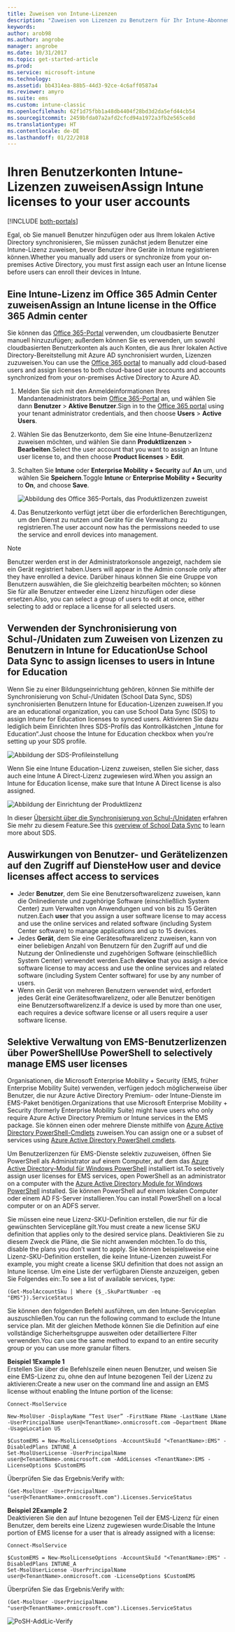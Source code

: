 ```yaml
---
title: Zuweisen von Intune-Lizenzen
description: "Zuweisen von Lizenzen zu Benutzern für Ihr Intune-Abonnement"
keywords: 
author: arob98
ms.author: angrobe
manager: angrobe
ms.date: 10/31/2017
ms.topic: get-started-article
ms.prod: 
ms.service: microsoft-intune
ms.technology: 
ms.assetid: bb4314ea-88b5-44d3-92ce-4c6aff0587a4
ms.reviewer: amyro
ms.suite: ems
ms.custom: intune-classic
ms.openlocfilehash: 62f1d75fbb1a48db4404f28bd3d2da5efd44cb54
ms.sourcegitcommit: 2459bfda07a2afd2cfcd94a1972a3fb2e565ce8d
ms.translationtype: HT
ms.contentlocale: de-DE
ms.lasthandoff: 01/22/2018
---
```

# <a name="assign-intune-licenses-to-your-user-accounts"></a><span data-ttu-id="3ae06-103">Ihren Benutzerkonten Intune-Lizenzen zuweisen</span><span class="sxs-lookup"><span data-stu-id="3ae06-103">Assign Intune licenses to your user accounts</span></span>

[!INCLUDE [both-portals](./includes/note-for-both-portals.md)]

<span data-ttu-id="3ae06-104">Egal, ob Sie manuell Benutzer hinzufügen oder aus Ihrem lokalen Active Directory synchronisieren, Sie müssen zunächst jedem Benutzer eine Intune-Lizenz zuweisen, bevor Benutzer ihre Geräte in Intune registrieren können.</span><span class="sxs-lookup"><span data-stu-id="3ae06-104">Whether you manually add users or synchronize from your on-premises Active Directory, you must first assign each user an Intune license before users can enroll their devices in Intune.</span></span>

## <a name="assign-an-intune-license-in-the-office-365-admin-center"></a><span data-ttu-id="3ae06-105">Eine Intune-Lizenz im Office 365 Admin Center zuweisen</span><span class="sxs-lookup"><span data-stu-id="3ae06-105">Assign an Intune license in the Office 365 Admin center</span></span>

<span data-ttu-id="3ae06-106">Sie können das [Office 365-Portal](http://go.microsoft.com/fwlink/p/?LinkId=698854) verwenden, um cloudbasierte Benutzer manuell hinzuzufügen; außerdem können Sie es verwenden, um sowohl cloudbasierten Benutzerkonten als auch Konten, die aus Ihrer lokalen Active Directory-Bereitstellung mit Azure AD synchronisiert wurden, Lizenzen zuzuweisen.</span><span class="sxs-lookup"><span data-stu-id="3ae06-106">You can use the [Office 365 portal](http://go.microsoft.com/fwlink/p/?LinkId=698854) to manually add cloud-based users and assign licenses to both cloud-based user accounts and accounts synchronized from your on-premises Active Directory to Azure AD.</span></span>

1. <span data-ttu-id="3ae06-107">Melden Sie sich mit den Anmeldeinformationen Ihres Mandantenadministrators beim [Office 365-Portal](http://go.microsoft.com/fwlink/p/?LinkId=698854) an, und wählen Sie dann **Benutzer** > **Aktive Benutzer**.</span><span class="sxs-lookup"><span data-stu-id="3ae06-107">Sign in to the [Office 365 portal](http://go.microsoft.com/fwlink/p/?LinkId=698854) using your tenant administrator credentials, and then choose **Users** > **Active Users**.</span></span>

2. <span data-ttu-id="3ae06-108">Wählen Sie das Benutzerkonto, dem Sie eine Intune-Benutzerlizenz zuweisen möchten, und wählen Sie dann **Produktlizenzen** > **Bearbeiten**.</span><span class="sxs-lookup"><span data-stu-id="3ae06-108">Select the user account that you want to assign an Intune user license to, and then choose **Product licenses** > **Edit**.</span></span>

3. <span data-ttu-id="3ae06-109">Schalten Sie **Intune** oder **Enterprise Mobility + Security** auf **An** um, und wählen Sie **Speichern**.</span><span class="sxs-lookup"><span data-stu-id="3ae06-109">Toggle **Intune** or **Enterprise Mobility + Security** to **On**, and choose **Save**.</span></span>

   ![Abbildung des Office 365-Portals, das Produktlizenzen zuweist](./media/office-assign-license.png)

4. <span data-ttu-id="3ae06-111">Das Benutzerkonto verfügt jetzt über die erforderlichen Berechtigungen, um den Dienst zu nutzen und Geräte für die Verwaltung zu registrieren.</span><span class="sxs-lookup"><span data-stu-id="3ae06-111">The user account now has the permissions needed to use the service and enroll devices into management.</span></span>

> [!NOTE]
> <span data-ttu-id="3ae06-112">Benutzer werden erst in der Administratorkonsole angezeigt, nachdem sie ein Gerät registriert haben.</span><span class="sxs-lookup"><span data-stu-id="3ae06-112">Users will appear in the Admin console only after they have enrolled a device.</span></span> <span data-ttu-id="3ae06-113">Darüber hinaus können Sie eine Gruppe von Benutzern auswählen, die Sie gleichzeitig bearbeiten möchten; so können Sie für alle Benutzer entweder eine Lizenz hinzufügen oder diese ersetzen.</span><span class="sxs-lookup"><span data-stu-id="3ae06-113">Also, you can select a group of users to edit at once,  either selecting to add or replace a license for all selected users.</span></span>

## <a name="use-school-data-sync-to-assign-licenses-to-users-in-intune-for-education"></a><span data-ttu-id="3ae06-114">Verwenden der Synchronisierung von Schul-/Unidaten zum Zuweisen von Lizenzen zu Benutzern in Intune for Education</span><span class="sxs-lookup"><span data-stu-id="3ae06-114">Use School Data Sync to assign licenses to users in Intune for Education</span></span>
<span data-ttu-id="3ae06-115">Wenn Sie zu einer Bildungseinrichtung gehören, können Sie mithilfe der Synchronisierung von Schul-/Unidaten (School Data Sync, SDS) synchronisierten Benutzern Intune for Education-Lizenzen zuweisen.</span><span class="sxs-lookup"><span data-stu-id="3ae06-115">If you are an educational organization, you can use School Data Sync (SDS) to assign Intune for Education licenses to synced users.</span></span> <span data-ttu-id="3ae06-116">Aktivieren Sie dazu lediglich beim Einrichten Ihres SDS-Profils das Kontrollkästchen „Intune for Education“.</span><span class="sxs-lookup"><span data-stu-id="3ae06-116">Just choose the Intune for Education checkbox when you're setting up your SDS profile.</span></span>  

![Abbildung der SDS-Profileinstellung](./media/i4e-sds-profile-setup-setting.png)

<span data-ttu-id="3ae06-118">Wenn Sie eine Intune Education-Lizenz zuweisen, stellen Sie sicher, dass auch eine Intune A Direct-Lizenz zugewiesen wird.</span><span class="sxs-lookup"><span data-stu-id="3ae06-118">When you assign an Intune for Education license, make sure that Intune A Direct license is also assigned.</span></span>

![Abbildung der Einrichtung der Produktlizenz](./media/i4e-set-licenses.png)

<span data-ttu-id="3ae06-120">In dieser [Übersicht über die Synchronisierung von Schul-/Unidaten](https://support.office.com/article/Overview-of-School-Data-Sync-and-Classroom-f3d1147b-4ade-4905-8518-508e729f2e91?ui=en-US&rs=en-US&ad=US) erfahren Sie mehr zu diesem Feature.</span><span class="sxs-lookup"><span data-stu-id="3ae06-120">See this [overview of School Data Sync](https://support.office.com/article/Overview-of-School-Data-Sync-and-Classroom-f3d1147b-4ade-4905-8518-508e729f2e91?ui=en-US&rs=en-US&ad=US) to learn more about SDS.</span></span>

## <a name="how-user-and-device-licenses-affect-access-to-services"></a><span data-ttu-id="3ae06-121">Auswirkungen von Benutzer- und Gerätelizenzen auf den Zugriff auf Dienste</span><span class="sxs-lookup"><span data-stu-id="3ae06-121">How user and device licenses affect access to services</span></span>
* <span data-ttu-id="3ae06-122">Jeder **Benutzer**, dem Sie eine Benutzersoftwarelizenz zuweisen, kann die Onlinedienste und zugehörige Software (einschließlich System Center) zum Verwalten von Anwendungen und von bis zu 15 Geräten nutzen.</span><span class="sxs-lookup"><span data-stu-id="3ae06-122">Each **user** that you assign a user software license to may access and use the online services and related software (including System Center software) to manage applications and up to 15 devices.</span></span>
* <span data-ttu-id="3ae06-123">Jedes **Gerät**, dem Sie eine Gerätesoftwarelizenz zuweisen, kann von einer beliebigen Anzahl von Benutzern für den Zugriff auf und die Nutzung der Onlinedienste und zugehörigen Software (einschließlich System Center) verwendet werden.</span><span class="sxs-lookup"><span data-stu-id="3ae06-123">Each **device** that you assign a device software license to may access and use the online services and related software (including System Center software) for use by any number of users.</span></span>
* <span data-ttu-id="3ae06-124">Wenn ein Gerät von mehreren Benutzern verwendet wird, erfordert jedes Gerät eine Gerätesoftwarelizenz, oder alle Benutzer benötigen eine Benutzersoftwarelizenz.</span><span class="sxs-lookup"><span data-stu-id="3ae06-124">If a device is used by more than one user, each requires a device software license or all users require a user software license.</span></span>

## <a name="use-powershell-to-selectively-manage-ems-user-licenses"></a><span data-ttu-id="3ae06-125">Selektive Verwaltung von EMS-Benutzerlizenzen über PowerShell</span><span class="sxs-lookup"><span data-stu-id="3ae06-125">Use PowerShell to selectively manage EMS user licenses</span></span>
<span data-ttu-id="3ae06-126">Organisationen, die Microsoft Enterprise Mobility + Security (EMS, früher Enterprise Mobility Suite) verwenden, verfügen jedoch möglicherweise über Benutzer, die nur Azure Active Directory Premium- oder Intune-Dienste im EMS-Paket benötigen.</span><span class="sxs-lookup"><span data-stu-id="3ae06-126">Organizations that use Microsoft Enterprise Mobility + Security (formerly Enterprise Mobility Suite) might have users who only require Azure Active Directory Premium or Intune services in the EMS package.</span></span> <span data-ttu-id="3ae06-127">Sie können einen oder mehrere Dienste mithilfe von [Azure Active Directory PowerShell-Cmdlets](https://msdn.microsoft.com/library/jj151815.aspx) zuweisen.</span><span class="sxs-lookup"><span data-stu-id="3ae06-127">You can assign one or a subset of services using [Azure Active Directory PowerShell cmdlets](https://msdn.microsoft.com/library/jj151815.aspx).</span></span>

<span data-ttu-id="3ae06-128">Um Benutzerlizenzen für EMS-Dienste selektiv zuzuweisen, öffnen Sie PowerShell als Administrator auf einem Computer, auf dem das [Azure Active Directory-Modul für Windows PowerShell](https://msdn.microsoft.com/library/jj151815.aspx#bkmk_installmodule) installiert ist.</span><span class="sxs-lookup"><span data-stu-id="3ae06-128">To selectively assign user licenses for EMS services, open PowerShell as an administrator on a computer with the [Azure Active Directory Module for Windows PowerShell](https://msdn.microsoft.com/library/jj151815.aspx#bkmk_installmodule) installed.</span></span> <span data-ttu-id="3ae06-129">Sie können PowerShell auf einem lokalen Computer oder einem AD FS-Server installieren.</span><span class="sxs-lookup"><span data-stu-id="3ae06-129">You can install PowerShell on a local computer or on an ADFS server.</span></span>

<span data-ttu-id="3ae06-130">Sie müssen eine neue Lizenz-SKU-Definition erstellen, die nur für die gewünschten Servicepläne gilt.</span><span class="sxs-lookup"><span data-stu-id="3ae06-130">You must create a new license SKU definition that applies only to the desired service plans.</span></span> <span data-ttu-id="3ae06-131">Deaktivieren Sie zu diesem Zweck die Pläne, die Sie nicht anwenden möchten.</span><span class="sxs-lookup"><span data-stu-id="3ae06-131">To do this, disable the plans you don’t want to apply.</span></span> <span data-ttu-id="3ae06-132">Sie können beispielsweise eine Lizenz-SKU-Definition erstellen, die keine Intune-Lizenzen zuweist.</span><span class="sxs-lookup"><span data-stu-id="3ae06-132">For example, you might create a license SKU definition that does not assign an Intune license.</span></span> <span data-ttu-id="3ae06-133">Um eine Liste der verfügbaren Dienste anzuzeigen, geben Sie Folgendes ein:.</span><span class="sxs-lookup"><span data-stu-id="3ae06-133">To see a list of available services, type:</span></span>

    (Get-MsolAccountSku | Where {$_.SkuPartNumber -eq "EMS"}).ServiceStatus

<span data-ttu-id="3ae06-134">Sie können den folgenden Befehl ausführen, um den Intune-Serviceplan auszuschließen.</span><span class="sxs-lookup"><span data-stu-id="3ae06-134">You can run the following command to exclude the Intune service plan.</span></span> <span data-ttu-id="3ae06-135">Mit der gleichen Methode können Sie die Definition auf eine vollständige Sicherheitsgruppe ausweiten oder detailliertere Filter verwenden.</span><span class="sxs-lookup"><span data-stu-id="3ae06-135">You can use the same method to expand to an entire security group or you can use more granular filters.</span></span>

<span data-ttu-id="3ae06-136">**Beispiel 1**</span><span class="sxs-lookup"><span data-stu-id="3ae06-136">**Example 1**</span></span><br>
<span data-ttu-id="3ae06-137">Erstellen Sie über die Befehlszeile einen neuen Benutzer, und weisen Sie eine EMS-Lizenz zu, ohne den auf Intune bezogenen Teil der Lizenz zu aktivieren:</span><span class="sxs-lookup"><span data-stu-id="3ae06-137">Create a new user on the command line and assign an EMS license without enabling the Intune portion of the license:</span></span>

    Connect-MsolService

    New-MsolUser -DisplayName “Test User” -FirstName FName -LastName LName -UserPrincipalName user@<TenantName>.onmicrosoft.com –Department DName -UsageLocation US

    $CustomEMS = New-MsolLicenseOptions -AccountSkuId "<TenantName>:EMS" -DisabledPlans INTUNE_A
    Set-MsolUserLicense -UserPrincipalName user@<TenantName>.onmicrosoft.com -AddLicenses <TenantName>:EMS -LicenseOptions $CustomEMS


<span data-ttu-id="3ae06-138">Überprüfen Sie das Ergebnis:</span><span class="sxs-lookup"><span data-stu-id="3ae06-138">Verify with:</span></span>

    (Get-MsolUser -UserPrincipalName "user@<TenantName>.onmicrosoft.com").Licenses.ServiceStatus

<span data-ttu-id="3ae06-139">**Beispiel 2**</span><span class="sxs-lookup"><span data-stu-id="3ae06-139">**Example 2**</span></span><br>
<span data-ttu-id="3ae06-140">Deaktivieren Sie den auf Intune bezogenen Teil der EMS-Lizenz für einen Benutzer, dem bereits eine Lizenz zugewiesen wurde:</span><span class="sxs-lookup"><span data-stu-id="3ae06-140">Disable the Intune portion of EMS license for a user that is already assigned with a license:</span></span>

    Connect-MsolService

    $CustomEMS = New-MsolLicenseOptions -AccountSkuId "<TenantName>:EMS" -DisabledPlans INTUNE_A
    Set-MsolUserLicense -UserPrincipalName user@<TenantName>.onmicrosoft.com -LicenseOptions $CustomEMS

<span data-ttu-id="3ae06-141">Überprüfen Sie das Ergebnis:</span><span class="sxs-lookup"><span data-stu-id="3ae06-141">Verify with:</span></span>

    (Get-MsolUser -UserPrincipalName "user@<TenantName>.onmicrosoft.com").Licenses.ServiceStatus

![PoSH-AddLic-Verify](./media/posh-addlic-verify.png)
